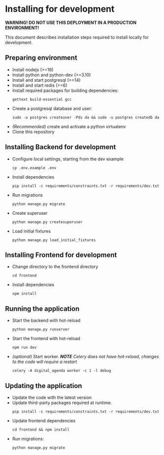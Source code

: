 # Installing for development

**WARNING! DO NOT USE THIS DEPLOYMENT IN A PRODUCTION ENVIRONMENT!**

This document describes installation steps required to install locally for development.

## Preparing environment

- Install nodejs (>=16)
- Install python and python-dev (>=3.10)
- Install and start postgresql (>=14)
- Install and start redis (>=6)
- Install required packages for building dependencies:
  ```
  gettext build-essential gcc
  ```
- Create a postgresql database and user:
  ```shell
  sudo -u postgres createuser -Pds da && sudo -u postgres createdb da
  ``` 
- _(Recommended)_ create and activate a python virtualenv
- Clone this repository

## Installing Backend for development

- Configure local settings, starting from the dev example
  ```shell
  cp .env.example .env
  ```
- Install dependencies
  ```shell
  pip install -c requirements/constraints.txt -r requirements/dev.txt 
  ```
- Run migrations
  ```shell
  python manage.py migrate
  ```
- Create superuser
  ```shell
  python manage.py createsuperuser
  ```
- Load initial fixtures
  ```shell
  python manage.py load_initial_fixtures
  ```
  
## Installing Frontend for development

- Change directory to the frontend directory
  ```shell
  cd frontend
  ```
- Install dependencies
  ```shell
  npm install
  ```

## Running the application

- Start the backend with hot-reload
  ```shell
  python manage.py runserver
  ```
- Start the frontend with hot-reload
  ```shell
  npm run dev
  ```  
- _(optional)_ Start worker. _**NOTE** Celery does not have hot-reload, changes to the code will require a restart_
  ```shell
  celery -A digital_agenda worker -c 1 -l debug
  ```
  
## Updating the application

- Update the code with the latest version
- Update third-party packages required at runtime.
  ```shell
  pip install -c requirements/constraints.txt -r requirements/dev.txt
  ```
- Update frontend dependencies
  ```shell
  cd frontend && npm install 
  ```
- Run migrations:
  ```shell
  python manage.py migrate
  ```
